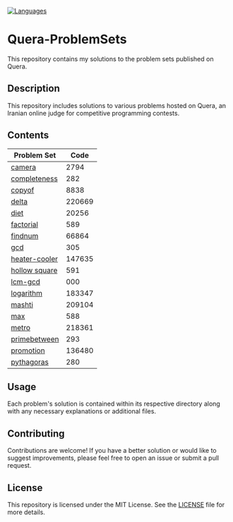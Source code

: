 [![Languages](https://skillicons.dev/icons?i=cpp,py,mysql)](https://skillicons.dev)

# Quera-ProblemSets

This repository contains my solutions to the problem sets published on Quera.

## Description

This repository includes solutions to various problems hosted on Quera, an Iranian online judge for competitive programming contests.

## Contents

| Problem Set | Code |
|-------------|-------------|
| [camera](https://github.com/arshia00J/Quera-ProblemSets/tree/main/camera) | 2794 |
| [completeness](https://github.com/arshia00J/Quera-ProblemSets/tree/main/completeness) | 282 |
| [copyof](https://github.com/arshia00J/Quera-ProblemSets/tree/main/copyof) | 8838 |
| [delta](https://github.com/arshia00J/Quera-ProblemSets/tree/main/delta) | 220669 |
| [diet](https://github.com/arshia00J/Quera-ProblemSets/tree/main/diet) | 20256 |
| [factorial](https://github.com/arshia00J/Quera-ProblemSets/tree/main/factorial) | 589 |
| [findnum](https://github.com/arshia00J/Quera-ProblemSets/tree/main/findnum) | 66864 |
| [gcd](https://github.com/arshia00J/Quera-ProblemSets/tree/main/gcd) | 305 |
| [heater-cooler](https://github.com/arshia00J/Quera-ProblemSets/tree/main/heater-cooler) | 147635 |
| [hollow square](https://github.com/arshia00J/Quera-ProblemSets/tree/main/hollow%20square) | 591 |
| [lcm-gcd](https://github.com/arshia00J/Quera-ProblemSets/tree/main/lcm-gcd) | 000 |
| [logarithm](https://github.com/arshia00J/Quera-ProblemSets/tree/main/logarithm) | 183347 |
| [mashti](https://github.com/arshia00J/Quera-ProblemSets/tree/main/mashti) | 209104 |
| [max](https://github.com/arshia00J/Quera-ProblemSets/tree/main/max) | 588 |
| [metro](https://github.com/arshia00J/Quera-ProblemSets/tree/main/metro) | 218361 |
| [primebetween](https://github.com/arshia00J/Quera-ProblemSets/tree/main/primebetween) | 293 |
| [promotion](https://github.com/arshia00J/Quera-ProblemSets/tree/main/promotion) | 136480 |
| [pythagoras](https://github.com/arshia00J/Quera-ProblemSets/tree/main/pythagoras) | 280 |


## Usage

Each problem's solution is contained within its respective directory along with any necessary explanations or additional files.

## Contributing

Contributions are welcome! If you have a better solution or would like to suggest improvements, please feel free to open an issue or submit a pull request.

## License

This repository is licensed under the MIT License. See the [LICENSE](LICENSE) file for more details.
